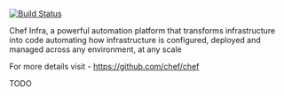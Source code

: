 [![Build Status](https://dev.azure.com/chefcorp-partnerengineering/Chef%20Base%20Plans/_apis/build/status/chef-base-plans.chef-client?branchName=master)](https://dev.azure.com/chefcorp-partnerengineering/Chef%20Base%20Plans/_build/latest?definitionId=93&branchName=master)


Chef Infra, a powerful automation platform that transforms infrastructure into code automating how infrastructure is configured, deployed and managed across any environment, at any scale

For more details visit - https://github.com/chef/chef

TODO
